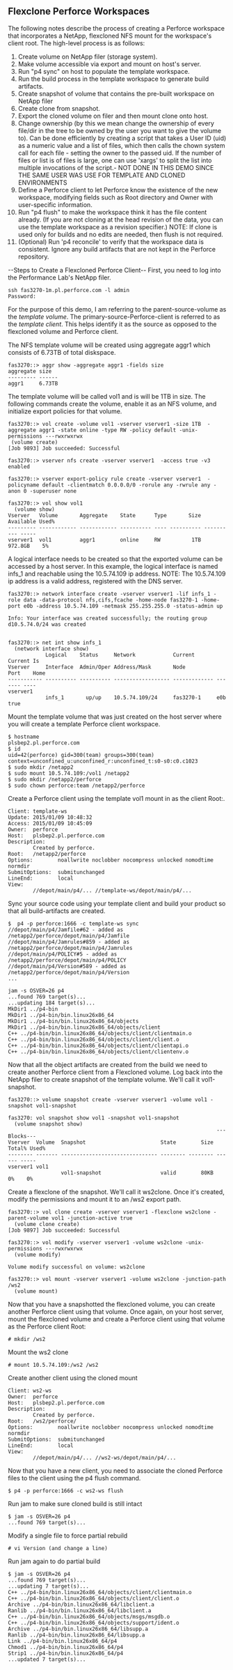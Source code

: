 ## Flexclone Perforce Workspaces
The following notes describe the process of creating a Perforce workspace that incorporates a NetApp, flexcloned NFS mount for the workspace's client root. The high-level process is as follows:

1. Create volume on NetApp filer (storage system).
2. Make volume accessible via export and mount on host's server.
3. Run "p4 sync" on host to populate the template workspace.
4. Run the build process in the template workspace to generate build artifacts.
5. Create snapshot of volume that contains the pre-built workspace on NetApp filer
6. Create clone from snapshot.
7. Export the cloned volume on filer and then mount clone onto host.
8. Change ownership (by this we mean change the ownership of every file/dir in the tree to be owned by the user you want to give the volume to). Can be done efficiently by creating a script that takes a User ID (uid) as a numeric value and a list of files, which then calls the chown system call for each file - setting the owner to the passed uid. If the number of files or list is of files is large, one can use 'xargs' to split the list into multiple invocations of the script.- NOT DONE IN THIS DEMO SINCE THE SAME USER WAS USE FOR TEMPLATE AND CLONED ENVIRONMENTS
9. Define a Perforce client to let Perforce know the existence of the new workspace, modifying fields such as Root directory and Owner with user-specific information.
10. Run "p4 flush" to make the workspace think it has the file content already. (If you are not cloning at the head revision of the data, you can use the template workspace as a revision specifier.) NOTE: If clone is used only for builds and no edits are needed, then flush is not required.
11. (Optional) Run 'p4 reconcile' to verify that the workspace data is consistent. Ignore any build artifacts that are not kept in the Perforce repository.

 --Steps to Create a Flexcloned Perforce Client--
 First, you need to log into the Performance Lab's NetApp filer.

    ssh fas3270-1m.pl.perforce.com -l admin
    Password:

For the purpose of this demo, I am referring to the parent-source-volume as the *template volume*. The primary-source-Perforce-client is referred to as the *template client*. This helps identify it as the source as opposed to the flexcloned volume and Perforce client.

The NFS template volume will be created using aggregate aggr1 which consists of 6.73TB of total diskspace.

    fas3270::> aggr show -aggregate aggr1 -fields size
    aggregate size   
    --------- ------ 
    aggr1     6.73TB 

The template volume will be called vol1 and is will be 1TB in size. The following commands create the volume, enable it as an NFS volume, and initialize export policies for that volume.

    fas3270::> vol create -volume vol1 -vserver vserver1 -size 1TB  -aggregate aggr1 -state online -type RW -policy default -unix-permissions ---rwxrwxrwx
     (volume create)
    [Job 9893] Job succeeded: Successful       

    fas3270::> vserver nfs create -vserver vserver1  -access true -v3 enabled

    fas3270::> vserver export-policy rule create -vserver vserver1  -policyname default -clientmatch 0.0.0.0/0 -rorule any -rwrule any -anon 0 -superuser none

    fas3270::> vol show vol1                           
      (volume show)
    Vserver   Volume       Aggregate    State      Type       Size  Available Used%
    --------- ------------ ------------ ---------- ---- ---------- ---------- -----
    vserver1  vol1         aggr1        online     RW          1TB    972.8GB    5%

A logical interface needs to be created so that the exported volume can be accessed by a host server. In this example, the logical interface is named infs_1 and reachable using the 10.5.74.109 ip address. NOTE: The 10.5.74.109 ip address is a valid address, registered with the DNS server.

    fas3270::> network interface create -vserver vserver1 -lif infs_1 -role data -data-protocol nfs,cifs,fcache -home-node fas3270-1 -home-port e0b -address 10.5.74.109 -netmask 255.255.255.0 -status-admin up

    Info: Your interface was created successfully; the routing group d10.5.74.0/24 was created


    fas3270::> net int show infs_1
      (network interface show)
                Logical    Status     Network            Current       Current Is
    Vserver     Interface  Admin/Oper Address/Mask       Node          Port    Home
    ----------- ---------- ---------- ------------------ ------------- ------- ----
    vserver1
                infs_1       up/up    10.5.74.109/24     fas3270-1     e0b     true

Mount the template volume that was just created on the host server where you will create a template Perforce client workspace.

    $ hostname
    plsbep2.pl.perforce.com
    $ id
    uid=42(perforce) gid=300(team) groups=300(team) context=unconfined_u:unconfined_r:unconfined_t:s0-s0:c0.c1023
    $ sudo mkdir /netapp2
    $ sudo mount 10.5.74.109:/vol1 /netapp2
    $ sudo mkdir /netapp2/perforce
    $ sudo chown perforce:team /netapp2/perforce

Create a Perforce client using the template vol1 mount in as the client Root:.


    Client: template-ws
    Update: 2015/01/09 10:48:32
    Access: 2015/01/09 10:45:09
    Owner:  perforce
    Host:   plsbep2.pl.perforce.com
    Description:
            Created by perforce.
    Root:   /netapp2/perforce
    Options:        noallwrite noclobber nocompress unlocked nomodtime normdir
    SubmitOptions:  submitunchanged
    LineEnd:        local
    View:
            //depot/main/p4/... //template-ws/depot/main/p4/...

Sync your source code using your template client and build your product so that all build-artifacts are created.

    $  p4 -p perforce:1666 -c template-ws sync
    //depot/main/p4/Jamfile#62 - added as /netapp2/perforce/depot/main/p4/Jamfile
    //depot/main/p4/Jamrules#859 - added as /netapp2/perforce/depot/main/p4/Jamrules
    //depot/main/p4/POLICY#5 - added as /netapp2/perforce/depot/main/p4/POLICY
    //depot/main/p4/Version#589 - added as /netapp2/perforce/depot/main/p4/Version
    ...

    jam -s OSVER=26 p4
    ...found 769 target(s)...
    ...updating 184 target(s)...
    MkDir1 ../p4-bin 
    MkDir1 ../p4-bin/bin.linux26x86_64 
    MkDir1 ../p4-bin/bin.linux26x86_64/objects 
    MkDir1 ../p4-bin/bin.linux26x86_64/objects/client 
    C++ ../p4-bin/bin.linux26x86_64/objects/client/clientmain.o 
    C++ ../p4-bin/bin.linux26x86_64/objects/client/client.o
    C++ ../p4-bin/bin.linux26x86_64/objects/client/clientapi.o 
    C++ ../p4-bin/bin.linux26x86_64/objects/client/clientenv.o 

Now that all the object artifacts are created from the build we need to create another Perforce client from a Flexcloned volume. Log back into the NetApp filer to create snapshot of the template volume. We'll call it vol1-snapshot.

    fas3270::> volume snapshot create -vserver vserver1 -volume vol1 -snapshot vol1-snapshot

    fas3270: vol snapshot show vol1 -snapshot vol1-snapshot
      (volume snapshot show)
                                                                       ---Blocks---
    Vserver  Volume  Snapshot                        State        Size Total% Used%
    -------- ------- ------------------------------- -------- -------- ------ -----
    vserver1 vol1
                     vol1-snapshot                   valid        80KB     0%    0%

Create a flexclone of the snapshot. We'll call it ws2clone. Once it's created, modify the permissions and mount it to an /ws2 export path.

    fas3270::> vol clone create -vserver vserver1 -flexclone ws2clone -parent-volume vol1 -junction-active true
      (volume clone create)
    [Job 9897] Job succeeded: Successful

    fas3270::> vol modify -vserver vserver1 -volume ws2clone -unix-permissions ---rwxrwxrwx
      (volume modify)

    Volume modify successful on volume: ws2clone

    fas3270::> vol mount -vserver vserver1 -volume ws2clone -junction-path /ws2
      (volume mount)

Now that you have a snapshotted the flexcloned volume, you can create another Perforce client using that volume. Once again, on your host server, mount the flexcloned volume and create a Perforce client using that volume as the Perforce client Root:

    # mkdir /ws2

Mount the ws2 clone

    # mount 10.5.74.109:/ws2 /ws2

Create another client using the cloned mount

    Client: ws2-ws
    Owner:  perforce
    Host:   plsbep2.pl.perforce.com
    Description:
            Created by perforce.
    Root:   /ws2/perforce/
    Options:        noallwrite noclobber nocompress unlocked nomodtime normdir
    SubmitOptions:  submitunchanged
    LineEnd:        local
    View:
            //depot/main/p4/... //ws2-ws/depot/main/p4/...

Now that you have a new client, you need to associate the cloned Perforce files to the client using the p4 flush command.

    $ p4 -p perforce:1666 -c ws2-ws flush

Run jam to make sure cloned build is still intact

    $ jam -s OSVER=26 p4
    ...found 769 target(s)...

Modify a single file to force partial rebuild

    # vi Version (and change a line)

Run jam again to do partial build

    $ jam -s OSVER=26 p4
    ...found 769 target(s)...
    ...updating 7 target(s)...
    C++ ../p4-bin/bin.linux26x86_64/objects/client/clientmain.o
    C++ ../p4-bin/bin.linux26x86_64/objects/client/client.o
    Archive ../p4-bin/bin.linux26x86_64/libclient.a
    Ranlib ../p4-bin/bin.linux26x86_64/libclient.a
    C++ ../p4-bin/bin.linux26x86_64/objects/msgs/msgdb.o
    C++ ../p4-bin/bin.linux26x86_64/objects/support/ident.o
    Archive ../p4-bin/bin.linux26x86_64/libsupp.a
    Ranlib ../p4-bin/bin.linux26x86_64/libsupp.a
    Link ../p4-bin/bin.linux26x86_64/p4
    Chmod1 ../p4-bin/bin.linux26x86_64/p4
    Strip1 ../p4-bin/bin.linux26x86_64/p4
    ...updated 7 target(s)...
